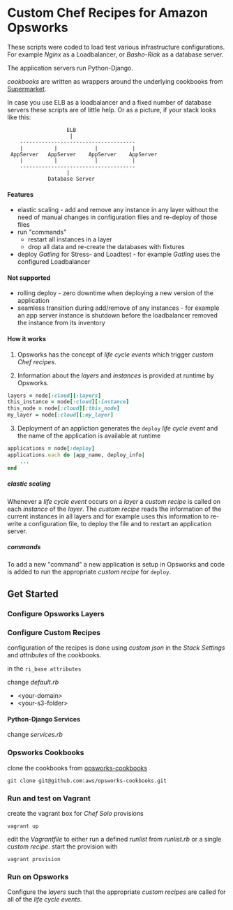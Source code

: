 # Custom Chef Recipes for Amazon Opsworks

These scripts were coded to load test various infrastructure configurations.
For example *Nginx* as a Loadbalancer, or *Basho-Riak* as a database server.

The application servers run Python-Django.

_cookbooks_ are written as wrappers around the underlying cookbooks from [Supermarket](https://supermarket.chef.io/).

In case you use ELB as a loadbalancer and a fixed number of database servers these scripts are of little help.
Or as a picture, if your stack looks like this:
```
                   ELB
                    |
    -------------------------------------
    |          |            |           |
 AppServer   AppServer    AppServer    AppServer
    |          |            |           |
    ------------------------------------- 
                   |
             Database Server                 
```

#### Features
* elastic scaling - add and remove any instance in any layer without the need of manual changes in configuration files and re-deploy of those files
* run "commands"
	* restart all instances in a layer
	* drop all data and re-create the databases with fixtures
* deploy *Gatling* for Stress- and Loadtest - for example *Gatling* uses the configured Loadbalancer

#### Not supported
* rolling deploy - zero downtime when deploying a new version of the application
* seamless transition during add/remove of any instances - for example an app server instance is shutdown before the loadbalancer removed the instance from its inventory

#### How it works
1. Opsworks has the concept of *life cycle events* which trigger *custom Chef recipes*.

2. Information about the *layers* and *instances* is provided at runtime by Opsworks.
```ruby
layers = node[:cloud][:layers]
this_instance = node[:cloud][:instance]
this_node = node[:cloud][:this_node]
my_layer = node[:cloud][:my_layer]
```

3. Deployment of an appliction generates the `deploy` *life cycle event* and the name of the application is available at runtime
```ruby
applications = node[:deploy]
applications.each do |app_name, deploy_info|
	...
end
```


##### elastic scaling
Whenever a *life cycle event* occurs on a *layer* a *custom recipe* is called on each *instance* of the *layer*.
The *custom recipe* reads the information of the current instances in all layers and for example uses this information to re-write a configuration file, to deploy the file and to restart an application server.

##### commands
To add a new "command" a new application is setup in Opsworks and code is added to run the appropriate *custom recipe* for `deploy`.


## Get Started

### Configure Opsworks Layers

### Configure Custom Recipes
configuration of the recipes is done using *custom json* in the *Stack Settings* and *attributes* of the cookbooks.

in the `ri_base attributes`

change *default.rb*
* &lt;your-domain&gt;
* &lt;your-s3-folder&gt;

#### Python-Django Services
change *services.rb*


### Opsworks Cookbooks
clone the cookbooks from [opsworks-cookbooks](https://github.com/aws/opsworks-cookbooks)
```
git clone git@github.com:aws/opsworks-cookbooks.git
```

### Run and test on Vagrant
create the vagrant box for *Chef Solo* provisions
```
vagrant up
```

edit the *Vagrantfile* to either run a defined *runlist* from *runlist.rb* or a single *custom recipe*.
start the provision with
```
vagrant provision
```

### Run on Opsworks
Configure the *layers* such that the appropriate *custom recipes* are called for all of the *life cycle events*.
